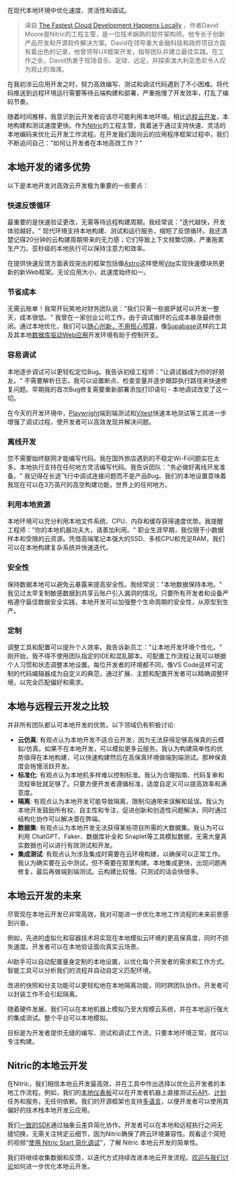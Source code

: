 <!--
title: 本地云开发最高效
cover: https://cdn.thenewstack.io/media/2023/11/6d4622c2-speed-1024x622.jpg
-->

在现代本地环境中优化速度、灵活性和调试。

> 译自 [The Fastest Cloud Development Happens Locally](https://thenewstack.io/the-fastest-cloud-development-happens-locally/) 。作者David Moore是Nitric的工程主管，是一位技术娴熟的软件架构师。他专长于创新产品开发和开源软件解决方案。David在领导重大金融科技和政府项目方面有着出色的记录，他曾领导UX框架开发，指导团队并建立最佳实践。在工作之余，David热衷于现场音乐、足球、远足，并探索澳大利亚悉尼令人叹为观止的海滩。

在我初涉云应用开发之时，努力高效编写、测试和调试代码遇到了不小困难。将代码推送到远程环境运行需要等待云端构建和部署，严重拖慢了开发效率，打乱了编码节奏。

随着时间推移，我意识到云开发者应该尽可能利用本地环境。相比[远程云开发](https://thenewstack.io/are-cloud-based-ides-the-future-of-software-engineering/)，本地构建和测试速度更快。作为[Nitric](https://nitric.io/)的工程主管，我着迷于通过支持快速、灵活的本地编码来优化云开发工作流程。在开发我们面向云的应用程序框架过程中，我们不断追问自己："如何让开发者在本地高效工作？"

## 本地开发的诸多优势

以下是本地开发对高效云开发极为重要的一些要点：

### 快速反馈循环

最重要的是快速验证更改，无需等待远程构建周期。我经常说："迭代越快，开发体验越好。" 现代环境支持本地构建、测试和运行服务，缩短了反馈循环。我还清楚记得20分钟的云构建周期带来的无力感；它们导致上下文频繁切换，严重拖累生产力。亚秒级的本地执行可以保持注意力和效率。

在提供快速反馈方面表现突出的框架包括像[Astro](https://astro.build/)这样使用[Vite](https://vitejs.dev/)实现快速模块热更新的新Web框架。无论应用大小，此速度始终如一。

### 节省成本

无需云账单！我常开玩笑地对财务团队说："我们只需一些披萨就可以开发一整天，成本很低。" 我曾在一家创业公司工作，由于调试循环的云成本暴涨最终倒闭。通过本地优化，我们可以[随心创新，不用担心预算](https://thenewstack.io/finops-the-why-what-and-how/)，像[Supabase](https://supabase.io/)这样的工具及其本地[数据库驱动Web应用](https://thenewstack.io/supabase-takes-aim-at-firebase-with-a-scalable-postgres-service/)开发环境有助于控制开支。

### 容易调试

本地逐步调试可以更轻松定位Bug。我告诉初级工程师："让调试器成为你的好朋友。" 不需要解析日志，我可以设置断点、检查变量并逐步跟踪执行路径来快速修复问题。早期我的首次Bug修复需要重新部署添加打印语句 - 本地调试改变了这一切。

在今天的开发环境中，[Playwright](https://playwright.dev/)端到端测试和[Vitest](https://vitest.dev/)快速本地测试等工具进一步增强了调试过程，使开发者可以高效发现并解决问题。

### 离线开发

您不需要始终联网才能编写代码。我在国外旅店遇到的不稳定Wi-Fi问题实在太多。本地执行支持在任何地方灵活编写代码。我告诉团队："务必做好离线开发准备。" 我记得在长途飞行中调试连接问题而不是产品Bug。我们的本地设置意味着我现在可以在3万英尺的高空构建功能，世界上的任何地方。

### 利用本地资源

本地环境可以充分利用本地文件系统、CPU、内存和缓存获得速度优势。我提醒工程师："你的本地机器功夫大，请善加利用。" 职业生涯早期，我仅限于小数据样本和受限的云资源。凭借高端笔记本强大的SSD、多核CPU和充足RAM，我们可以在本地构建复杂系统并快速迭代。

### 安全性

保持数据本地可以避免云暴露来提高安全性。我经常说："本地数据保持本地。" 我见过太早复制敏感数据到共享云账户引入漏洞的情况。只要所有开发者和设备严格遵守最佳数据安全实践，本地开发可以加强整个生命周期的安全性，从原型到生产。

### 定制

调整工具和配置可以提升个人效率。我告诉新员工："让本地开发环境个性化。" 刚开始，我不得不使用团队指定的IDE和混乱脚本。可配置工作流程让我可以根据个人习惯和状态调整本地设置。每位开发者的环境都不同，像VS Code这样可定制的代码编辑器成为自定义的典范，通过扩展、主题和配置开发者可以精确调整环境，以完全匹配偏好和需求。

## 本地与远程云开发之比较

并非所有团队都认可本地开发的优势。以下领域仍有积极讨论:

- **云仿真**: 有观点认为本地开发不适合云开发，因为无法获得足够高保真的云模拟/仿真。如果不在本地开发，可以模拟更多云服务。我认为构建简单性的优势值得在本地构建，可以快速构建然后在高保真环境做端到端测试。那种保真度会拖慢活跃开发。
- **标准化**: 有观点认为本地机多样难以控制标准。我认为合理指南、代码复审和流程审批就足够了。只要方便开发者遵循标准，适度自定义可以提高效率和满意度。
- **隔离**: 有观点认为本地开发可能导致隔离，限制沟通带来误解和延误。我认为本地开发鼓励所有权、自主性和专注，促进创新和创造性问题解决，同时通过结构化协作可以解决潜在弊端。
- **数据集**: 有观点认为本地开发无法获得某些项目所需的大数据集。我认为可以利用 ChatGPT、Faker、数据库补全和 Snaplet等工具模拟数据，无需大量真实数据也可以进行有效测试和开发。
- **集成测试**: 有观点认为涉及集成时需要在云环境构建，以确保可以正常工作。我认为确实要在云中测试，但不需要在那里构建。本地集成更快，出现问题再修复，最后再做端到端测试。云构建比较慢。只测试的话会快很多。

## 本地云开发的未来

尽管现在本地云开发已非常高效，我对可能进一步优化本地工作流程的未来前景感到兴奋。

例如，先进的虚拟化和容器技术将实现在本地模拟云环境的更高保真度，同时不损失速度。开发者可以在本地验证面向真实云场景。

AI助手可以自动配置量身定制的本地设置，以优化每个开发者的需求和工作方式。智能工具可以分析我们的流程并自动自定义匹配环境。

改进的快照和分支功能可以更轻松地在本地隔离功能，同时跨团队协作。开发者可以封装工作不会引起隔离。

随着硬件发展，我们可以在本地机器上模拟乃至大规模云系统，并在本地运行强大的集成测试。整个平台可以本地模拟。

目标是为开发者提供无缝的编写、测试和调试工作流，只要本地环境正常，就可以专注构建。

## Nitric的本地云开发

在Nitric，我们相信本地云开发最高效，并在工具中作出选择以优化云开发者的本地工作流程。例如，我们的[本地仪表板](https://nitric.io/docs/guides/getting-started/local-dashboard)可以在开发者机器上直接测试云[API](https://nitric.io/docs/apis)、[计划](https://nitric.io/docs/schedules)任务和服务，无任何依赖。我们的开源框架也支持[多语言](https://nitric.io/docs#libraries)，以便开发者可以使用其偏好的技术栈本地开发云应用。

我们[一致的SDK](https://nitric.io/docs#libraries)通过抽象云差异简化协作。开发者可以在本地和远程执行之间无缝切换，无需关注特定云细节，因为Nitric确保了跨云环境兼容性。观看这个简短的视频“[使用 Nitric Start 简化调试](https://www.youtube.com/watch?v=MlbQVtCpAB0)"，了解 Nitric 本地云开发的简单性。

我们将继续收集数据和反馈，以迭代方式持续改进本地云开发流程。[欢迎与我们讨论](https://nitric.io/chat)如何进一步优化本地云开发。

